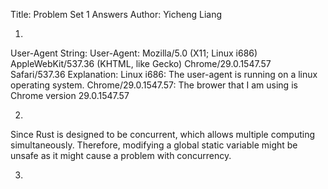 Title: Problem Set 1 Answers
Author: Yicheng Liang

1. 
User-Agent String:
User-Agent: Mozilla/5.0 (X11; Linux i686) AppleWebKit/537.36 (KHTML, like Gecko) Chrome/29.0.1547.57 Safari/537.36
Explanation:
Linux i686: The user-agent is running on a linux operating system.
Chrome/29.0.1547.57: The brower that I am using is Chrome version 29.0.1547.57

2. 
Since Rust is designed to be concurrent, which allows multiple computing simultaneously. Therefore, modifying a global static variable might be unsafe as it might cause a problem with concurrency.

3. 
